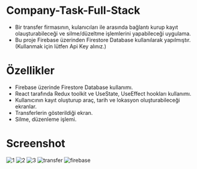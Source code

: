 # Company-Task-Full-Stack 

- Bir transfer firmasının, kulanıcıları ile arasında bağlantı kurup kayıt olauşturabileceği ve silme/düzeltme işlemlerini yapabileceği uygulama.
- Bu proje Firebase üzerinden Firestore Database kullanılarak yapılmıştır. (Kullanmak için lütfen Api Key alınız.)

# Özellikler

- Firebase üzerinde Firestore Database kullanımı.
- React tarafında Redux toolkit ve UseState, UseEffect hookları kullanımı.
- Kullanıcının kayıt oluşturup araç, tarih ve lokasyon oluşturabileceği ekranlar.
- Transferlerin gösterildiği ekran.
- Silme, düzenleme işlemi.

# Screenshot

![1](https://user-images.githubusercontent.com/104764065/194746741-dab3a2f4-c6e5-490e-bd6f-97816f087550.png)
![2](https://user-images.githubusercontent.com/104764065/194746742-0ad6bb28-ef0a-4c0b-892c-3611f689de59.png)
![3](https://user-images.githubusercontent.com/104764065/194746743-c688a377-c4ef-4beb-abca-13ad318370b0.png)
![transfer](https://user-images.githubusercontent.com/104764065/194746747-da9bbf9c-4ad9-4cec-b512-bcdf6fcef4e5.png)
![firebase](https://user-images.githubusercontent.com/104764065/194746745-af3233aa-0b45-4091-845f-4ac1ad6b966b.png)
